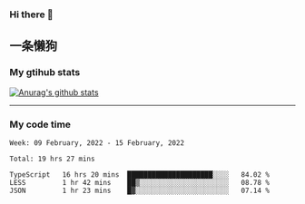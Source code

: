 ### Hi there 👋

## 一条懒狗
<!--
**kiss-me-quickly/kiss-me-quickly** is a ✨ _special_ ✨ repository because its `README.md` (this file) appears on your GitHub profile.

Here are some ideas to get you started:

- 🔭 I’m currently working on ...
- 🌱 I’m currently learning ...
- 👯 I’m looking to collaborate on ...
- 🤔 I’m looking for help with ...
- 💬 Ask me about ...
- 📫 How to reach me: ...
- 😄 Pronouns: ...
- ⚡ Fun fact: ...
-->


### My gtihub stats

[![Anurag's github stats](https://github-readme-stats.vercel.app/api?username=kiss-me-quickly)](https://github.com/anuraghazra/github-readme-stats)

***

### My code time

<!--START_SECTION:waka-->
```text
Week: 09 February, 2022 - 15 February, 2022

Total: 19 hrs 27 mins

TypeScript   16 hrs 20 mins  █████████████████████░░░░   84.02 % 
LESS         1 hr 42 mins    ██▒░░░░░░░░░░░░░░░░░░░░░░   08.78 % 
JSON         1 hr 23 mins    █▓░░░░░░░░░░░░░░░░░░░░░░░   07.14 % 
```
<!--END_SECTION:waka-->
